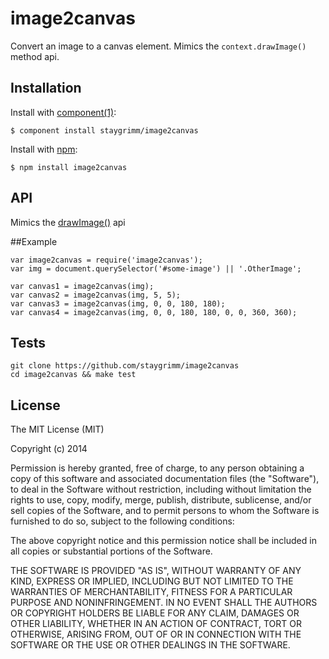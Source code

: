 
# image2canvas

  Convert an image to a canvas element.  Mimics the `context.drawImage()` method api.

## Installation

  Install with [component(1)](http://component.io):

    $ component install staygrimm/image2canvas
    
  Install with [npm](http://npmjs.org):

    $ npm install image2canvas

## API

Mimics the [drawImage()](http://www.w3schools.com/tags/canvas_drawimage.asp) api

##Example

    var image2canvas = require('image2canvas');
    var img = document.querySelector('#some-image') || '.OtherImage';
    
    var canvas1 = image2canvas(img);
    var canvas2 = image2canvas(img, 5, 5);
    var canvas3 = image2canvas(img, 0, 0, 180, 180);
    var canvas4 = image2canvas(img, 0, 0, 180, 180, 0, 0, 360, 360);

## Tests

    git clone https://github.com/staygrimm/image2canvas
    cd image2canvas && make test

## License

  The MIT License (MIT)

  Copyright (c) 2014 <copyright holders>

  Permission is hereby granted, free of charge, to any person obtaining a copy
  of this software and associated documentation files (the "Software"), to deal
  in the Software without restriction, including without limitation the rights
  to use, copy, modify, merge, publish, distribute, sublicense, and/or sell
  copies of the Software, and to permit persons to whom the Software is
  furnished to do so, subject to the following conditions:

  The above copyright notice and this permission notice shall be included in
  all copies or substantial portions of the Software.

  THE SOFTWARE IS PROVIDED "AS IS", WITHOUT WARRANTY OF ANY KIND, EXPRESS OR
  IMPLIED, INCLUDING BUT NOT LIMITED TO THE WARRANTIES OF MERCHANTABILITY,
  FITNESS FOR A PARTICULAR PURPOSE AND NONINFRINGEMENT. IN NO EVENT SHALL THE
  AUTHORS OR COPYRIGHT HOLDERS BE LIABLE FOR ANY CLAIM, DAMAGES OR OTHER
  LIABILITY, WHETHER IN AN ACTION OF CONTRACT, TORT OR OTHERWISE, ARISING FROM,
  OUT OF OR IN CONNECTION WITH THE SOFTWARE OR THE USE OR OTHER DEALINGS IN
  THE SOFTWARE.
